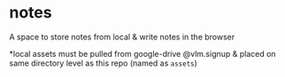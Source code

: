 # notes

A space to store notes from local & write notes in the browser 

*local assets must be pulled from google-drive @vlm.signup & placed on same directory level as this repo (named as `assets`)
